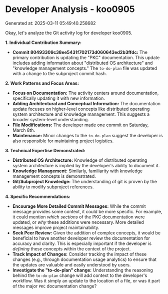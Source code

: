 # Developer Analysis - koo0905
Generated at: 2025-03-11 05:49:40.258682

Okay, let's analyze the Git activity log for developer koo0905.

**1. Individual Contribution Summary:**

*   **Commit 80493309c38ee5431f702173d060643ed2b3ffdc:**  The primary contribution is updating the "PKC" documentation.  This update includes adding information about "distributed OS architecture" and "knowledge management concepts."  The `to-do-plan` file was updated with a change to the subproject commit hash.

**2. Work Patterns and Focus Areas:**

*   **Focus on Documentation:** The activity centers around documentation, specifically updating it with new information.
*   **Adding Architectural and Conceptual Information:** The documentation update focuses on higher-level concepts like distributed operating system architecture and knowledge management. This suggests a broader system-level understanding.
*   **File Modifications:** The developer made one commit on Saturday, March 8th.
*   **Maintenance:** Minor changes to the `to-do-plan` suggest the developer is also responsible for maintaining project logistics.

**3. Technical Expertise Demonstrated:**

*   **Distributed OS Architecture:**  Knowledge of distributed operating system architecture is implied by the developer's ability to document it.
*   **Knowledge Management:** Similarly, familiarity with knowledge management concepts is demonstrated.
*   **Git/Subproject Knowledge:** The understanding of git is proven by the ability to modify subproject references.

**4. Specific Recommendations:**

*   **Encourage More Detailed Commit Messages:** While the commit message provides some context, it could be more specific. For example, it could mention *which sections* of the PKC documentation were updated, or *why* these additions were necessary.  More detailed messages improve project maintainability.
*   **Seek Peer Review:**  Given the addition of complex concepts, it would be beneficial to have another developer review the documentation for accuracy and clarity.  This is especially important if the developer is *defining* these concepts within the context of the project.
*   **Track Impact of Changes:** Consider tracking the impact of these changes (e.g., through documentation usage analytics) to ensure that the updates are valuable and easily understood by users.
*   **Investigate the "to-do-plan" change:**  Understanding the reasoning behind the `to-do-plan` change will add context to the developer's workflow.  Was it simply an update to the location of a file, or was it part of the major `PKC` documentation change?
